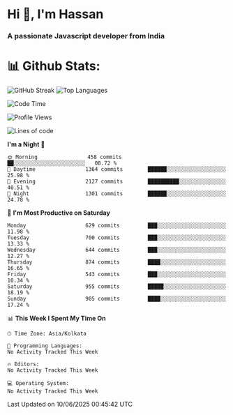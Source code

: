 # Hi 👋, I'm Hassan
### A passionate Javascript developer from India


# 📊 Github Stats:
![GitHub Streak](https://github-readme-streak-stats.herokuapp.com/?user=codeblooded47&theme=dracula&hide_border=false)
![Top Languages](https://github-readme-stats.vercel.app/api/top-langs/?username=codeblooded47&layout=compact&theme=dracula)



<!--START_SECTION:waka-->
![Code Time](http://img.shields.io/badge/Code%20Time-883%20hrs%201%20min-blue)

![Profile Views](http://img.shields.io/badge/Profile%20Views-0-blue)

![Lines of code](https://img.shields.io/badge/From%20Hello%20World%20I%27ve%20Written-24.0%20million%20lines%20of%20code-blue)

**I'm a Night 🦉** 

```text
🌞 Morning                458 commits         ██░░░░░░░░░░░░░░░░░░░░░░░   08.72 % 
🌆 Daytime                1364 commits        ██████░░░░░░░░░░░░░░░░░░░   25.98 % 
🌃 Evening                2127 commits        ██████████░░░░░░░░░░░░░░░   40.51 % 
🌙 Night                  1301 commits        ██████░░░░░░░░░░░░░░░░░░░   24.78 % 
```
📅 **I'm Most Productive on Saturday** 

```text
Monday                   629 commits         ███░░░░░░░░░░░░░░░░░░░░░░   11.98 % 
Tuesday                  700 commits         ███░░░░░░░░░░░░░░░░░░░░░░   13.33 % 
Wednesday                644 commits         ███░░░░░░░░░░░░░░░░░░░░░░   12.27 % 
Thursday                 874 commits         ████░░░░░░░░░░░░░░░░░░░░░   16.65 % 
Friday                   543 commits         ███░░░░░░░░░░░░░░░░░░░░░░   10.34 % 
Saturday                 955 commits         █████░░░░░░░░░░░░░░░░░░░░   18.19 % 
Sunday                   905 commits         ████░░░░░░░░░░░░░░░░░░░░░   17.24 % 
```


📊 **This Week I Spent My Time On** 

```text
🕑︎ Time Zone: Asia/Kolkata

💬 Programming Languages: 
No Activity Tracked This Week

🔥 Editors: 
No Activity Tracked This Week

💻 Operating System: 
No Activity Tracked This Week
```


 Last Updated on 10/06/2025 00:45:42 UTC
<!--END_SECTION:waka-->


